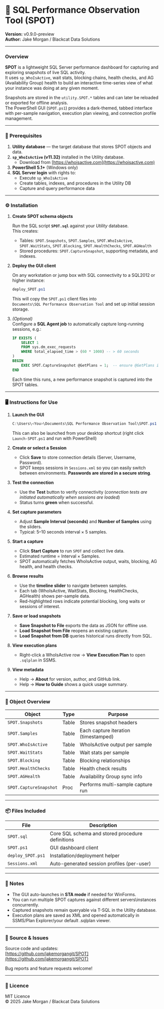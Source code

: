 # 🐾 SQL Performance Observation Tool (SPOT)

**Version:** v0.9.0-preview  
**Author:** Jake Morgan / Blackcat Data Solutions

---

### Overview

**SPOT** is a lightweight SQL Server performance dashboard for capturing and exploring snapshots of live SQL activity.  
It uses `sp_WhoIsActive`, wait stats, blocking chains, health checks, and AG (Availability Group) health to build an interactive time-series view of what your instance was doing at any given moment.

Snapshots are stored in the `utility.SPOT.*` tables and can later be reloaded or exported for offline analysis.  
The PowerShell GUI (`SPOT.ps1`) provides a dark-themed, tabbed interface with per-sample navigation, execution plan viewing, and connection profile management.

---

### 🧱 Prerequisites

1. **Utility database** — the target database that stores SPOT objects and data.  
2. **`sp_WhoIsActive` (v11.32)** installed in the Utility database.  
   - Download from [https://whoisactive.com](https://whoisactive.com)
3. **PowerShell 5.1+** (Windows only)
4. **SQL Server login** with rights to:
   - Execute `sp_WhoIsActive`
   - Create tables, indexes, and procedures in the Utility DB
   - Capture and query performance data

---

### ⚙️ Installation

1. **Create SPOT schema objects**

   Run the SQL script **`SPOT.sql`** against your *Utility* database.  
   This creates:
   - Tables: `SPOT.Snapshots`, `SPOT.Samples`, `SPOT.WhoIsActive`, `SPOT.WaitStats`, `SPOT.Blocking`, `SPOT.HealthChecks`, `SPOT.AGHealth`
   - Stored procedures: `SPOT.CaptureSnapshot`, supporting metadata, and indexes.

2. **Deploy the GUI client**

   On any workstation or jump box with SQL connectivity to a SQL2012 or higher instance:
   ```powershell
   deploy_SPOT.ps1
   ```
   This will copy the `SPOT.ps1` client files into  
   `Documents\SQL Performance Observation Tool` and set up initial session storage.

3. *(Optional)*  
   Configure a **SQL Agent job** to automatically capture long-running sessions, e.g.:

   ```sql
   IF EXISTS (
       SELECT 1
       FROM sys.dm_exec_requests
       WHERE total_elapsed_time > (60 * 1000) -- > 60 seconds
   )
   BEGIN
       EXEC SPOT.CaptureSnapshot @GetPlans = 1;  -- ensure @GetPlans is always 1 or WIA will not be captured correctly (_slight bug, may be fixed in later releases!_)
   END
   ```
   Each time this runs, a new performance snapshot is captured into the SPOT tables.

---

### 🖥️ Instructions for Use

1. **Launch the GUI**
   ```powershell
   C:\Users\<You>\Documents\SQL Performance Observation Tool\SPOT.ps1
   ```
   This can also be launched from your desktop shortcut (right click `Launch-SPOT.ps1` and run with PowerShell)

2. **Create or select a Session**
   - Click **Save** to store connection details (Server, Username, Password).
   - SPOT keeps sessions in `Sessions.xml` so you can easily switch between environments.  **Passwords are stored in a secure string**.

3. **Test the connection**
   - Use the **Test** button to verify connectivity (_connection tests are initiated automatically when sessions are loaded_)
   - Status turns **green** when successful.

4. **Set capture parameters**
   - Adjust **Sample Interval (seconds)** and **Number of Samples** using the sliders.
   - Typical: 5–10 seconds interval × 5 samples.

5. **Start a capture**
   - Click **Start Capture** to run `SPOT` and collect live data.
   - Estimated runtime = Interval × Samples.
   - SPOT automatically fetches WhoIsActive output, waits, blocking, AG health, and health checks.

6. **Browse results**
   - Use the **timeline slider** to navigate between samples.
   - Each tab (WhoIsActive, WaitStats, Blocking, HealthChecks, AGHealth) shows per-sample data.
   - Red-highlighted rows indicate potential blocking, long waits or sessions of interest.

7. **Save or load snapshots**
   - **Save Snapshot to File** exports the data as JSON for offline use.
   - **Load Snapshot from File** reopens an existing capture.
   - **Load Snapshot from DB** queries historical runs directly from SQL.

8. **View execution plans**
   - Right-click a WhoIsActive row → **View Execution Plan** to open `.sqlplan` in SSMS.

9. **View metadata**
   - Help → **About** for version, author, and GitHub link.
   - Help → **How to Guide** shows a quick usage summary.

---

### 🧩 Object Overview

| Object | Type | Purpose |
|--------|------|----------|
| `SPOT.Snapshots` | Table | Stores snapshot headers |
| `SPOT.Samples` | Table | Each capture iteration (timestamped) |
| `SPOT.WhoIsActive` | Table | WhoIsActive output per sample |
| `SPOT.WaitStats` | Table | Wait stats per sample |
| `SPOT.Blocking` | Table | Blocking relationships |
| `SPOT.HealthChecks` | Table | Health check results |
| `SPOT.AGHealth` | Table | Availability Group sync info |
| `SPOT.CaptureSnapshot` | Proc | Performs multi-sample capture run |

---

### 📦 Files Included

| File | Description |
|------|-------------|
| `SPOT.sql` | Core SQL schema and stored procedure definitions |
| `SPOT.ps1` | GUI dashboard client |
| `deploy_SPOT.ps1` | Installation/deployment helper |
| `Sessions.xml` | Auto-generated session profiles (per-user) |

---

### 🧠 Notes

- The GUI auto-launches in **STA mode** if needed for WinForms.
- You can run multiple SPOT captures against different servers\instances concurrently.
- Captured snapshots remain queryable via T-SQL in the Utility database.
- Execution plans are saved as XML and opened automatically in SSMS/Plan Explorer/your default .sqlplan viewer.

---

### 🐙 Source & Issues

Source code and updates:  
[https://github.com/jakemorgangit/SPOT](https://github.com/jakemorgangit/SPOT)

Bug reports and feature requests welcome!

---

### 📄 Licence

MIT Licence  
© 2025 Jake Morgan / Blackcat Data Solutions
